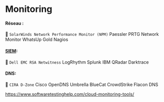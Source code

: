 # Monitoring


#### Réseau :

:round_pushpin: `SolarWinds Network Performance Monitor (NPM)` 
Paessler PRTG Network Monitor
WhatsUp Gold
Nagios
 
#### [SIEM](https://en.wikipedia.org/wiki/Security_information_and_event_management):
:round_pushpin: `Dell EMC RSA Netwitness`
LogRhythm
Splunk
IBM QRadar
Darktrace
 
#### DNS:
:round_pushpin: `CIRA D-Zone`
Cisco OpenDNS Umbrella
BlueCat
CrowdStrike Flacon DNS



https://www.softwaretestinghelp.com/cloud-monitoring-tools/
